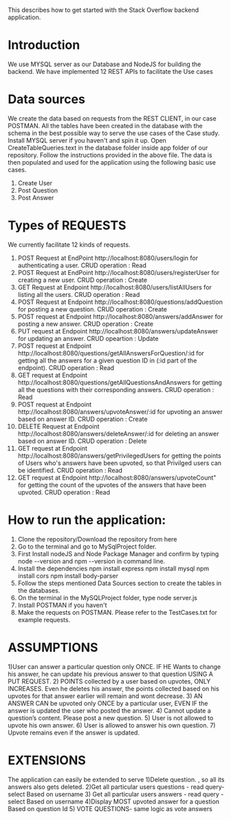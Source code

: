 This describes how to get started with the Stack Overflow backend application.

# Introduction
We use MYSQL server as our Database and NodeJS for building the backend.
We have implemented 12 REST APIs to facilitate the Use cases

# Data sources
We create the data based on requests from the REST CLIENT, in our case POSTMAN.
All the tables have been created in the database with the schema in the best 
possible way to serve the use cases of the Case study. 
Install MYSQL server if you haven't and spin it up.
Open CreateTableQueries.text in the database folder inside app folder of our repository.
Follow the instructions provided in the above file.
The data is then populated and used for the application using the following basic use cases.
1) Create User
2) Post Question
3) Post Answer

# Types of REQUESTS
We currently facilitate 12 kinds of requests.
1) POST Request at EndPoint http://localhost:8080/users/login for authenticating a user. CRUD operation : Read
2) POST Request at EndPoint http://localhost:8080/users/registerUser for creating a new user. CRUD operation : Create
3) GET Request at Endpoint http://localhost:8080/users/listAllUsers for listing all the users. CRUD operation : Read
4) POST Request at Endpoint http://localhost:8080/questions/addQuestion for posting a new question. CRUD operation : Create
5) POST request at Endpoint http://localhost:8080/answers/addAnswer for posting a new answer. CRUD operation : Create
6) PUT request at Endpoint http://localhost:8080/answers/updateAnswer for updating an answer. CRUD opeartion : Update
7) POST request at Endpoint http://localhost:8080/questions/getAllAnswersForQuestion/:id for getting all the answers for a given question ID in (:id part of the endpoint). CRUD operation : Read
8) GET request at Endpoint http://localhost:8080/questions/getAllQuestionsAndAnswers for getting all the questions with their corresponding answers. CRUD operation : Read
9) POST request at Endpoint http://localhost:8080/answers/upvoteAnswer/:id for upvoting an answer based on answer ID. CRUD operation : Create
10) DELETE Request at Endpoint http://localhost:8080/answers/deleteAnswer/:id for deleting an answer based on answer ID. CRUD operation : Delete
11) GET request at Endpoint http://localhost:8080/answers/getPrivilegedUsers for getting the points of Users who's answers have been upvoted, so that Privilged users can be identified. CRUD operation : Read
12) GET request at Endpoint http://localhost:8080/answers/upvoteCount" for getting the count of the upvotes of the answers that have been upvoted. CRUD operation : Read

# How to run the application:
1) Clone the repository/Download the repository from here
2) Go to the terminal and go to MySqlProject folder.
3) First Install nodeJS and Node Package Manager and confirm by typing node --version and npm --version in command line. 
4) Install the dependencies
    npm install express
    npm install mysql
    npm install cors
    npm install body-parser
5) Follow the steps mentioned Data Sources section to create the tables in the databases.
6) On the terminal in the MySQLProject folder, type node server.js
7) Install POSTMAN if you haven't
8) Make the requests on POSTMAN. Please refer to the TestCases.txt for example requests.

# ASSUMPTIONS 
1)User can answer a particular question only ONCE. IF HE Wants to change his answer, he can update his previous answer to that question USING A PUT REQUEST.
2) POINTS collected by a user based on upvotes, ONLY INCREASES. Even he deletes his answer, the points collected based on his upvotes for that answer earlier will remain and wont decrease.
3) AN ANSWER CAN be upvoted only ONCE by a particular user, EVEN IF the answer is updated the user who posted the answer.
4) Cannot update a question’s content. Please post a new question.
5) User is not allowed to upvote his own answer.
6) User is allowed to answer his own question.
7) Upvote remains even if the answer is updated.

# EXTENSIONS
The application can easily be extended to serve
1)Delete question. , so all its answers also gets deleted.
2)Get all particular users questions - read query- select
Based on username
3) Get all particular users answers - read query - select
Based on username
4)Display MOST upvoted answer for a question Based on question Id
5) VOTE QUESTIONS- same logic as vote answers

